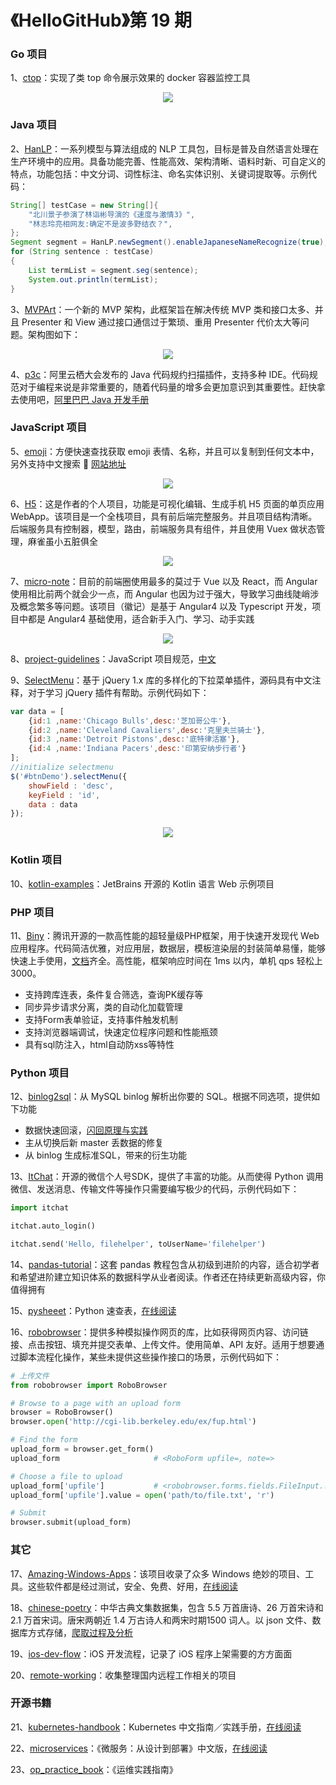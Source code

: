 # 《HelloGitHub》第 19 期

### Go 项目
1、[ctop](https://hellogithub.com/periodical/statistics/click/?target=https://github.com/bcicen/ctop)：实现了类 top 命令展示效果的 docker 容器监控工具


<p align="center"><img src='https://raw.githubusercontent.com/521xueweihan/img/master/hellogithub/19/77419377.gif' style="max-width:80%; max-height=80%;"></img></p>

### Java 项目
2、[HanLP](https://hellogithub.com/periodical/statistics/click/?target=https://github.com/hankcs/HanLP)：一系列模型与算法组成的 NLP 工具包，目标是普及自然语言处理在生产环境中的应用。具备功能完善、性能高效、架构清晰、语料时新、可自定义的特点，功能包括：中文分词、词性标注、命名实体识别、关键词提取等。示例代码：
```java
String[] testCase = new String[]{
    "北川景子参演了林诣彬导演的《速度与激情3》",
    "林志玲亮相网友:确定不是波多野结衣？",
};
Segment segment = HanLP.newSegment().enableJapaneseNameRecognize(true);
for (String sentence : testCase)
{
    List termList = segment.seg(sentence);
    System.out.println(termList);
}
```


3、[MVPArt](https://hellogithub.com/periodical/statistics/click/?target=https://github.com/JessYanCoding/MVPArt)：一个新的 MVP 架构，此框架旨在解决传统 MVP 类和接口太多、并且 Presenter 和 View 通过接口通信过于繁琐、重用 Presenter 代价太大等问题。架构图如下：


<p align="center"><img src='https://raw.githubusercontent.com/521xueweihan/img/master/hellogithub/19/83117984.png' style="max-width:80%; max-height=80%;"></img></p>

4、[p3c](https://hellogithub.com/periodical/statistics/click/?target=https://github.com/alibaba/p3c)：阿里云栖大会发布的 Java 代码规约扫描插件，支持多种 IDE。代码规范对于编程来说是非常重要的，随着代码量的增多会更加意识到其重要性。赶快拿去使用吧，[阿里巴巴 Java 开发手册](https://github.com/alibaba/p3c/blob/master/%E9%98%BF%E9%87%8C%E5%B7%B4%E5%B7%B4Java%E5%BC%80%E5%8F%91%E6%89%8B%E5%86%8C%EF%BC%88%E7%BB%88%E6%9E%81%E7%89%88%EF%BC%89.pdf)


### JavaScript 项目
5、[emoji](https://hellogithub.com/periodical/statistics/click/?target=https://github.com/gee1k/emoji)：方便快速查找获取 emoji 表情、名称，并且可以复制到任何文本中，另外支持中文搜索 💯 [网站地址](http://emoji.svend.cc/)


<p align="center"><img src='https://raw.githubusercontent.com/521xueweihan/img/master/hellogithub/19/104567903.gif' style="max-width:80%; max-height=80%;"></img></p>

6、[H5](https://hellogithub.com/periodical/statistics/click/?target=https://github.com/answershuto/H5)：这是作者的个人项目，功能是可视化编辑、生成手机 H5 页面的单页应用 WebApp。该项目是一个全栈项目，具有前后端完整服务。并且项目结构清晰。后端服务具有控制器，模型，路由，前端服务具有组件，并且使用 Vuex 做状态管理，麻雀虽小五脏俱全


<p align="center"><img src='https://raw.githubusercontent.com/521xueweihan/img/master/hellogithub/19/76468697.gif' style="max-width:80%; max-height=80%;"></img></p>

7、[micro-note](https://hellogithub.com/periodical/statistics/click/?target=https://github.com/linguowei/micro-note)：目前的前端圈使用最多的莫过于 Vue 以及 React，而 Angular 使用相比前两个就会少一点，而 Angular 也因为过于强大，导致学习曲线陡峭涉及概念繁多等问题。该项目（徽记）是基于 Angular4 以及 Typescript 开发，项目中都是 Angular4 基础使用，适合新手入门、学习、动手实践


<p align="center"><img src='https://raw.githubusercontent.com/521xueweihan/img/master/hellogithub/19/97899363.png' style="max-width:80%; max-height=80%;"></img></p>

8、[project-guidelines](https://hellogithub.com/periodical/statistics/click/?target=https://github.com/elsewhencode/project-guidelines)：JavaScript 项目规范，[中文](https://github.com/wearehive/project-guidelines/blob/master/README-zh.md)


9、[SelectMenu](https://hellogithub.com/periodical/statistics/click/?target=https://github.com/TerryZ/SelectMenu)：基于 jQuery 1.x 库的多样化的下拉菜单插件，源码具有中文注释，对于学习 jQuery 插件有帮助。示例代码如下：
```javascript
var data = [
    {id:1 ,name:'Chicago Bulls',desc:'芝加哥公牛'},
    {id:2 ,name:'Cleveland Cavaliers',desc:'克里夫兰骑士'},
    {id:3 ,name:'Detroit Pistons',desc:'底特律活塞'},
    {id:4 ,name:'Indiana Pacers',desc:'印第安纳步行者'}
];
//initialize selectmenu
$('#btnDemo').selectMenu({
    showField : 'desc',
    keyField : 'id',
    data : data
});
```


<p align="center"><img src='https://raw.githubusercontent.com/521xueweihan/img/master/hellogithub/19/106082125.png' style="max-width:80%; max-height=80%;"></img></p>

### Kotlin 项目
10、[kotlin-examples](https://hellogithub.com/periodical/statistics/click/?target=https://github.com/Kotlin/kotlin-examples)：JetBrains 开源的 Kotlin 语言 Web 示例项目


### PHP 项目
11、[Biny](https://hellogithub.com/periodical/statistics/click/?target=https://github.com/Tencent/Biny)：腾讯开源的一款高性能的超轻量级PHP框架，用于快速开发现代 Web 应用程序。代码简洁优雅，对应用层，数据层，模板渲染层的封装简单易懂，能够快速上手使用，[文档](http://www.billge.cc/)齐全。高性能，框架响应时间在 1ms 以内，单机 qps 轻松上3000。
- 支持跨库连表，条件复合筛选，查询PK缓存等
- 同步异步请求分离，类的自动化加载管理
- 支持Form表单验证，支持事件触发机制
- 支持浏览器端调试，快速定位程序问题和性能瓶颈
- 具有sql防注入，html自动防xss等特性


### Python 项目
12、[binlog2sql](https://hellogithub.com/periodical/statistics/click/?target=https://github.com/danfengcao/binlog2sql)：从 MySQL binlog 解析出你要的 SQL。根据不同选项，提供如下功能
- 数据快速回滚，[闪回原理与实践](https://github.com/danfengcao/binlog2sql/blob/master/example/mysql-flashback-priciple-and-practice.md)
- 主从切换后新 master 丢数据的修复
- 从 binlog 生成标准SQL，带来的衍生功能


13、[ItChat](https://hellogithub.com/periodical/statistics/click/?target=https://github.com/littlecodersh/ItChat)：开源的微信个人号SDK，提供了丰富的功能。从而使得 Python 调用微信、发送消息、传输文件等操作只需要编写极少的代码，示例代码如下：
```python
import itchat

itchat.auto_login()

itchat.send('Hello, filehelper', toUserName='filehelper')
```


14、[pandas-tutorial](https://hellogithub.com/periodical/statistics/click/?target=https://github.com/hangsz/pandas-tutorial)：这套 pandas 教程包含从初级到进阶的内容，适合初学者和希望进阶建立知识体系的数据科学从业者阅读。作者还在持续更新高级内容，你值得拥有


15、[pysheeet](https://hellogithub.com/periodical/statistics/click/?target=https://github.com/crazyguitar/pysheeet)：Python 速查表，[在线阅读](https://www.pythonsheets.com/)


16、[robobrowser](https://hellogithub.com/periodical/statistics/click/?target=https://github.com/jmcarp/robobrowser)：提供多种模拟操作网页的库，比如获得网页内容、访问链接、点击按钮、填充并提交表单、上传文件。使用简单、API 友好。适用于想要通过脚本流程化操作，某些未提供这些操作接口的场景，示例代码如下：
```python
# 上传文件
from robobrowser import RoboBrowser

# Browse to a page with an upload form
browser = RoboBrowser()
browser.open('http://cgi-lib.berkeley.edu/ex/fup.html')

# Find the form
upload_form = browser.get_form()
upload_form                     # <RoboForm upfile=, note=>

# Choose a file to upload
upload_form['upfile']           # <robobrowser.forms.fields.FileInput...>
upload_form['upfile'].value = open('path/to/file.txt', 'r')

# Submit
browser.submit(upload_form)
```


### 其它
17、[Amazing-Windows-Apps](https://hellogithub.com/periodical/statistics/click/?target=https://github.com/AmazingApps/Amazing-Windows-Apps)：该项目收录了众多 Windows 绝妙的项目、工具。这些软件都是经过测试，安全、免费、好用，[在线阅读](https://amazing-apps.gitbooks.io/windows-apps-that-amaze-us/content/zh-CN/)


18、[chinese-poetry](https://hellogithub.com/periodical/statistics/click/?target=https://github.com/chinese-poetry/chinese-poetry)：中华古典文集数据集，包含 5.5 万首唐诗、26 万首宋诗和 2.1 万首宋词。唐宋两朝近 1.4 万古诗人和两宋时期1500 词人。以 json 文件、数据库方式存储，[爬取过程及分析](https://jackeygao.io/words/crawl-ci.html)


19、[ios-dev-flow](https://hellogithub.com/periodical/statistics/click/?target=https://github.com/leecade/ios-dev-flow)：iOS 开发流程，记录了 iOS 程序上架需要的方方面面


20、[remote-working](https://hellogithub.com/periodical/statistics/click/?target=https://github.com/greatghoul/remote-working)：收集整理国内远程工作相关的项目


### 开源书籍
21、[kubernetes-handbook](https://hellogithub.com/periodical/statistics/click/?target=https://github.com/rootsongjc/kubernetes-handbook)：Kubernetes 中文指南／实践手册，[在线阅读](https://jimmysong.io/kubernetes-handbook/)


22、[microservices](https://hellogithub.com/periodical/statistics/click/?target=https://github.com/DocsHome/microservices)：《微服务：从设计到部署》中文版，[在线阅读](http://oopsguy.com/books/microservices/index.html)


23、[op_practice_book](https://hellogithub.com/periodical/statistics/click/?target=https://github.com/meetbill/op_practice_book)：《运维实践指南》


